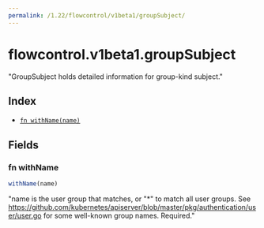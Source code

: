 ```yaml
---
permalink: /1.22/flowcontrol/v1beta1/groupSubject/
---
```


# flowcontrol.v1beta1.groupSubject

"GroupSubject holds detailed information for group-kind subject."

## Index

* [`fn withName(name)`](#fn-withname)

## Fields

### fn withName

```ts
withName(name)
```

"name is the user group that matches, or \"*\" to match all user groups. See https://github.com/kubernetes/apiserver/blob/master/pkg/authentication/user/user.go for some well-known group names. Required."